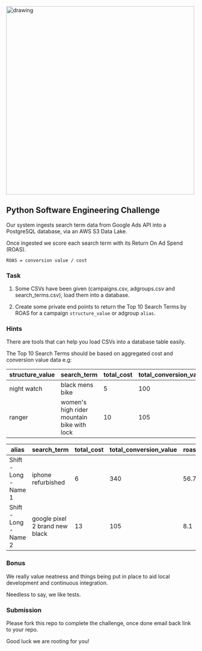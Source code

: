 <img src="logo.png" alt="drawing" width="500"/>

## Python Software Engineering Challenge

Our system ingests search term data from Google Ads API into a PostgreSQL database, via an AWS S3 Data Lake.

Once ingested we score each search term with its Return On Ad Spend (ROAS).

```text
ROAS = conversion value / cost
```

### Task

1. Some CSVs have been given (campaigns.csv, adgroups.csv and search_terms.csv), load them into a database.


2. Create some private end points to return the Top 10 Search Terms by ROAS for a campaign `structure_value` or adgroup `alias`.


### Hints

There are tools that can help you load CSVs into a database table easily.

The Top 10 Search Terms should be based on aggregated cost and conversion value data e.g:

| structure_value | search_term                               | total_cost | total_conversion_value | roas | 
|-----------------|-------------------------------------------|------------|------------------------|------|
| night watch     | black mens bike                           | 5          | 100                    | 20   |
| ranger          | women's high rider mountain bike with lock | 10         | 105                    | 10   |


| alias                 | search_term                    | total_cost | total_conversion_value | roas | 
|-----------------------|--------------------------------|------------|------------------------|------|
| Shift - Long - Name 1 | iphone refurbished             | 6          | 340                   | 56.7 |
| Shift - Long - Name 2 | google pixel 2 brand new black | 13         | 105                   | 8.1  |


### Bonus

We really value neatness and things being put in place to aid local development and continuous integration.

Needless to say, we like tests.


### Submission

Please fork this repo to complete the challenge, once done email back link to your repo.

Good luck we are rooting for you!
